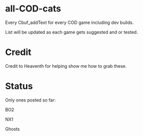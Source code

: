 # all-COD-cats
Every Cbuf_addText for every COD game including dev builds.

List will be updated as each game gets suggested and or tested.

# Credit
Credit to Heaventh for helping show me how to grab these.

# Status
Only ones posted so far:

BO2

NX1

Ghosts
